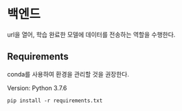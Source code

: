 # 백엔드
url을 열어, 학습 완료한 모델에 데이터를 전송하는 역할을 수행한다.

## Requirements
conda를 사용하여 환경을 관리할 것을 권장한다.

Version: Python 3.7.6

```
pip install -r requirements.txt
```
